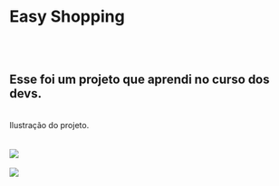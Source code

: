 <h1>Easy Shopping</h1>
<br>
<br>
<h2>Esse foi um projeto que aprendi no curso dos devs.</h2
<br>
<br>
Ilustração do projeto.
<br>
<br>
<br>  
<img src="https://raw.githubusercontent.com/Carlosprogramador84/Easy-Shopping/c7cad3aa74a309a02e342cc0c14b1d84d8c71a69/pc.png" />  

  <br>
  <br>
  
  <img src="https://raw.githubusercontent.com/Carlosprogramador84/Easy-Shopping/c7cad3aa74a309a02e342cc0c14b1d84d8c71a69/mobile.png" />



